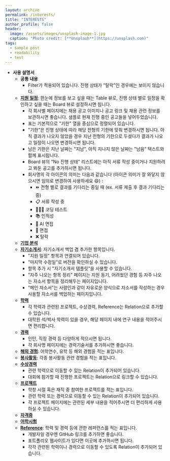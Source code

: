 ```yaml
---
layout: archive
permalink: /interests/
title: "INTERESTS"
author_profile: false
header:
  image: /assets/images/unsplash-image-1.jpg
  caption: "Photo credit: [**Unsplash**](https://unsplash.com)"
tags: 
  - sample post
  - readability
  - test
---
```



- **사용 설명서**
    - **공통 내용**
        - Filter가 적용되어 있습니다. 진행 상태가 "탈락"인 경우에는 보이지 않습니다.
    - [**지원 일정**](https://www.notion.so/veronotion/16d67e5bffad44a1934bef60cbb957de?v=addb4558bfab4a56b8bda15dc1fc92b3): 한눈에 정보를 보고 싶을 때는 Table 뷰로, 진행 상태 별로 일정을 확인하고 싶을 때는 Board 뷰로 설정하시면 됩니다.
        - 각 회사별 페이지에는 채용 공고 이미지나 공고 링크 및  채용 관련 정보를 보관하시면 좋습니다. 샘플로 현재 진행 중인 공고들을 넣어두었습니다.
        - 표는 기본적으로 "기한" 열을 중심으로 정렬되어 있습니다.
        - "기한"은 진행 상태에 따라 해당 전형의 기한에 맞춰 변경하시면 됩니다. 아직 결과가 나오지 않았을 경우 지난 전형의 기한으로 두셨다가 결과가 나오고 일정이 나오면 변경하시면 됩니다.
        - 남은 기한은 지난 날짜는 "지남", 아직 지나지 않은 날짜는 "남음" 텍스트와 함께 표시됩니다.
        - Board 뷰의 "No 진행 상태" 리스트에는 아직 서류 작성 중이거나 지원하려고 봐둔 공고를 추가하시면 됩니다.
        - 회사명의 각 아이콘의 의미는 다음과 같습니다 (아이콘 의미가 잘 와닿지 않으시면 임의로 변경하여 사용하세요 😄) :
            - ⏩ 전형 별로 결과를 기다리는 중일 때 (ex. 서류 제출 후 결과 기다리는 중)
            - 📋 서류 작성 중
            - 👩🏻‍💻 코딩 테스트
            - 📚 인적성
            - 🤖 AI 면접
            - 💬 면접
            - ❌ 탈락
    - [**기업 분석**](https://www.notion.so/veronotion/9f896ea88f2140b1a17afa7a74324372?v=c6d618a3c2b14220ac4f3579ce65b267)
    - **[자기소개서](https://www.notion.so/veronotion/fea0b06605734fc6a04c44007c25d196?v=9f30757286c6412cb95ac2d9e61195b8)**: 자기소개서 백업 겸 추가한 항목입니다.
        - "지원 일정" 항목과 연결되어 있습니다.
        - "마지막 수정일"로 버전을 확인하실 수 있습니다.
        - 항목 추가 시 "자기소개서 템플릿"을 사용할 수 있습니다.
        - "자주 나오는 항목 정리" 페이지는 지원 동기, 어려웠던 경험 등 자주 나오는 자소서 항목을 정리해두는 페이지입니다.
        - "메인 자소서"는 사람인과 같이 자유로운 양식으로 자소서를 작성하는 경우 사용할 자소서를 백업하는 페이지입니다.
    - [**학력**](https://www.notion.so/veronotion/08e9569d7162430daf004f2b6cde1678?v=cc4aa3bcff06470e93d895f7657fba9d)
        - 각 학력과 관련된 프로젝트, 수상경력, Reference는 Relation으로 추가할 수 있습니다.
        - 대학원 석/박사 학력이 있을 경우, 해당 페이지 내에 연구 내용을 적어주시면 편리합니다.
    - [**경력**](https://www.notion.so/veronotion/08e9569d7162430daf004f2b6cde1678?v=cc4aa3bcff06470e93d895f7657fba9d)
        - 인턴, 직장 경력 등 다양하게 적으시면 됩니다.
        - 각 회사명 페이지에는 경력기술서를 추가하시면 좋습니다.
    - [**해외 경험**](https://www.notion.so/veronotion/53a24c8a4a2b40b6a938f51c7ee970d2?v=1763a00876f4474ea6ea9b9274a907e4): 어학연수, 유학 등 해외 경험을 적는 표입니다.
    - [**봉사활동**](https://www.notion.so/veronotion/ac69e38dd708443f8fb14f4eaa090393?v=59783cc37ebf492d9c828320935b8dc8): 각종 봉사활동 관련 경험을 적는 표입니다.
    - [**수상경력**](https://www.notion.so/veronotion/a0bd9910375242aead259cafd7e32ef5?v=3ab477f1011a4b32b331ece04bcab641)
        - 관련 학력으로 이동할 수 있는 Relation이 추가되어 있습니다.
        - 대회에 참가할 때 진행한 프로젝트는 Relation으로 링크할 수 있습니다.
    - [**프로젝트**](https://www.notion.so/veronotion/fe0042d59c094e91b2020ed2b7c1d123?v=ffdc606a1cc94446b61a1ce4bb611bd7)
        - 학창 시절 혹은 재직 중 참여한 프로젝트를 적는 표입니다.
        - 관련 학력 또는 경력으로 이동할 수 있는 Relation이 추가되어 있습니다.
        - 각 프로젝트 페이지에는 관련된 세부 내용을 적어주시면 더 편리하게 사용하실 수 있습니다.
    - [**자격증**](https://www.notion.so/veronotion/75632b26306c46cda232cd247d3bc04a?v=09f9229c7d874a7a91c303d9002bd7bc)
    - [**어학시험**](https://www.notion.so/veronotion/a9f6c796699744fb807f4741129ecaa9?v=7f1faa7fcb374ec2a177fdf683f88977)
    - [**Reference**](https://www.notion.so/veronotion/c0aa3b98e96f456285618e621d127efe?v=cf8294dd358b403a878b8a950101f1ed): 학력 및 경력 등에 관한 레퍼런스를 적는 표입니다.
        - 개발자일 경우엔 GitHub 링크를 추가하면 좋습니다.
        - 포트폴리오 웹사이트가 있다면 이곳에 추가하시면 됩니다.
        - 각각 관련된 학력이나 경력으로 이동할 수 있도록 Relation이 추가되어 있습니다.